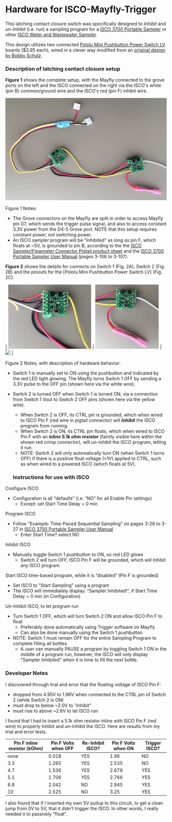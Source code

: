 # Hardware for ISCO-Mayfly-Trigger
This latching contact closure switch was specifically designed to *Inhibit* and *un-Inhibit* (i.e. run) a sampling program for a [ISCO 3700 Portable Sampler](http://www.teledyneisco.com/en-us/waterandwastewater/Pages/3700-Sampler.aspx) or other [ISCO Water and Wastewater Sampler](http://www.teledyneisco.com/en-us/water-and-wastewater/samplers).

This design utilizes two connected [Pololu Mini Pushbutton Power Switch LV](https://www.pololu.com/product/2808) boards ($3.95 each), wired in a clever way modified from an [original design by Bobby Schulz](https://github.com/EnviroDIY/Trigger/blob/master/hardware/ISCO-Mayfly-Trigger/BobbbyOriginalDesign_ISCO_Trigger_5-4-2018.pdf).

### Description of latching contact closure setup

**Figure 1** shows the complete setup, with the Mayfly connected to the grove ports on the left and the ISCO connected on the right via the ISCO's white (pin B) common/ground wire and the ISCO's red (pin F) inhibit wire.

<img src="https://github.com/EnviroDIY/Trigger/blob/master/hardware/ISCO-Mayfly-Trigger/IMG_6770_ISCO-Mayfly-Trigger.JPG"  width="600">

Figure 1 Notes:
- The Grove connectors on the Mayfly are split in order to access Mayfly pin D7, which sends the trigger pulse signal, and also to access constant 3.3V power from the D4-5 Grove port. NOTE that this setup requires constant power, not switching power.
- An ISCO sampler program will be "Inhibited" as long as pin F, which floats at ~5V, is grounded to pin B, according to the the [ISCO Sampler/Flowmeter Connector Pigtail product sheet](https://github.com/EnviroDIY/Trigger/blob/master/hardware/ISCO-Mayfly-Trigger/ISCO-PigtailPinWiring.pdf) and the [ISCO 3700 Portable Sampler User Manual](https://github.com/EnviroDIY/Trigger/blob/master/hardware/ISCO-Mayfly-Trigger/3700%20Portable%20Sampler%20User%20Manual.pdf) (pages 3-106 to 3-107).


**Figure 2** shows the details for connects on Switch 1 (Fig. 2A), Switch 2 (Fig. 2B) and the pinouts for the [Pololu Mini Pushbutton Power Switch LV] (Fig. 2C).

| <img src="https://github.com/EnviroDIY/Trigger/blob/master/hardware/ISCO-Mayfly-Trigger/IMG_6773_ISCO-Mayfly-Trigger-Switch1.JPG"  height="200"> | <img src="https://github.com/EnviroDIY/Trigger/blob/master/hardware/ISCO-Mayfly-Trigger/IMG_6772_ISCO-Mayfly-Trigger-Switch2.JPG"  height="200"> | <img src="https://a.pololu-files.com/picture/0J6761.1200.jpg?a49cd139840f29608e58b4b0a77dd58f"  height="200"> |

Figure 2 Notes, with description of hardware behavior:
- Switch 1 is manually set to ON using the pushbutton and indicated by the red LED light glowing. The Mayfly turns Switch 1 OFF by sending a 3.3V pulse to the OFF pin (shown here via the white wire).
- Switch 2 is turned OFF when Switch 1 is turned ON, via a connection from Switch 1 Vout to Switch 2 OFF pins (shown here via the yellow wire). 
  - When Switch 2 is OFF, its CTRL pin is grounded, which when wired to ISCO Pin F (red wire in pigtail connector) will ***Inhibit*** the ISCO program from running.
  - When Switch 2 is ON, its CTRL pin floats, which when wired to ISCO Pin F with an ***inline 5.1k ohm resistor*** (faintly visible here within the shown red crimp connector), will *un-inhibit* the ISCO program, letting it run. 
  - NOTE: Switch 2 will only automatically turn ON (when Switch 1 turns OFF) if there is a positive float voltage (>1V) applied to CTRL, such as when wired to a powered ISCO (which floats at 5V).
  

  ### Instructions for use with ISCO
  
Configure ISCO
- Configuration is all “defaults” (i.e. “NO” for all Enable Pin settings)
  - Except: set Start Time Delay = 0 min

Program ISCO
- Follow “Example: Time-Paced Sequential Sampling” on pages 3-26 to 3-27 in [ISCO 3700 Portable Sampler User Manual](https://github.com/EnviroDIY/Trigger/blob/master/hardware/ISCO-Mayfly-Trigger/3700%20Portable%20Sampler%20User%20Manual.pdf)
  - Enter Start Time? select NO

Inhibit ISCO
- Manually toggle Switch 1 pushbutton to ON, so red LED glows
  - Switch 2 will turn OFF, ISCO Pin F will be grounded, which will Inhibit any ISCO program

Start ISCO time-based program, while it is “disabled” (Pin F is grounded)
- Set ISCO to “Start Sampling” using a program
- The ISCO will immediately display: “Sampler Inhibited!”, if Start Time Delay = 0 min (in Configuration)

Un-Inhibit ISCO, to let program run
- Turn Switch 1 OFF, which will turn Switch 2 ON and allow ISCO Pin F to float
  - Preferably done automatically using Trigger software on Mayfly
  - Can also be done manually using the Switch 1 pushbutton
- NOTE: Switch 1 must remain OFF for the entire Sampling Program to complete filling all bottles
  - A user can manually PAUSE a program by toggling Switch 1 ON in the middle of a program run, however, the ISCO will only display "Sampler Inhibited" when it is time to fill the next bottle.

 
### Developer Notes

I discovered through trial and error that the floating voltage of ISCO Pin F:
- dropped from 4.95V to 1.96V when connected to the CTRL pin of Switch 2 (while Switch 2 is ON)
- must drop to below ~2.0V to "Inhibit"
- must rise to above ~2.6V to let ISCO run

I found that I had to insert a 5.1k ohm resistor inline with ISCO Pin F (red wire) to properly Inhibit and un-Inhibit the ISCO. Here are results from my trial and error tests.

| Pin F inline resistor (kOhm) | Pin F Volts when OFF | Re-Inhibit ISCO? | Pin F Volts when ON | Trigger ISCO? |
| --- | --- | --- | --- | --- |
| none | 0.018 | YES | 1.96 | NO |
| 3.3 | 1.260 | YES | 2.535 | NO |
| 4.7 | 1.536 | YES | 2.678 | YES |
| 5.1 | 1.706 |  YES |2.766 | YES |
| 6.8 | 2.042 | NO | 2.945 | YES |
| 10 | 2.525 | NO | 3.25 | YES |

I also found that if I inserted my own 5V pullup to this circuit, to get a clean jump from 0V to 5V, that it didn't trigger the ISCO. In other words, I really needed it to passively "float".
